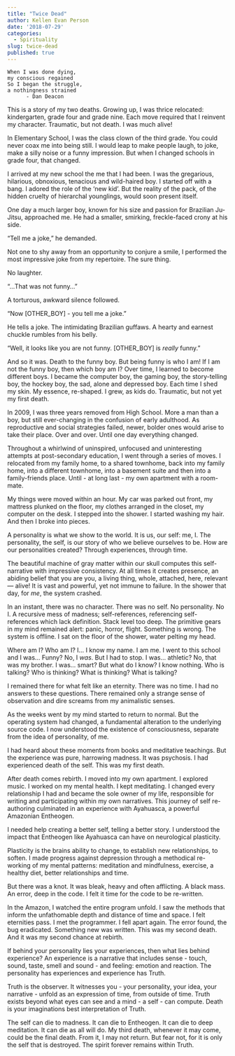 ```yaml
---
title: "Twice Dead"
author: Kellen Evan Person
date: '2018-07-29'
categories:
  - Spirituality
slug: twice-dead
published: true
---
```


```
When I was done dying,
my conscious regained
So I began the struggle,
a nothingness strained
      - Dan Deacon
```

This is a story of my two deaths. Growing up, I was thrice relocated: kindergarten, grade four and grade nine. Each move required that I reinvent my character. Traumatic, but not death. I was much alive!

In Elementary School, I was the class clown of the third grade. You could never coax me into being still. I would leap to make people laugh, to joke, make a silly noise or a funny impression. But when I changed schools in grade four, that changed.

I arrived at my new school the me that I had been. I was the gregarious, hilarious, obnoxious, tenacious and wild-haired boy. I started off with a bang. I adored the role of the ‘new kid’. But the reality of the pack, of the hidden cruelty of hierarchal younglings, would soon present itself.

One day a much larger boy, known for his size and passion for Brazilian Ju-Jitsu, approached me. He had a smaller, smirking, freckle-faced crony at his side.

“Tell me a joke,” he demanded.

Not one to shy away from an opportunity to conjure a smile, I performed the most impressive joke from my repertoire. The sure thing.

No laughter.

“…That was not funny…”

A torturous, awkward silence followed.

“Now [OTHER_BOY] - you tell me a joke.”

He tells a joke. The intimidating Brazilian guffaws. A hearty and earnest chuckle rumbles from his belly.

“Well, it looks like you are not funny. [OTHER_BOY] is _really_ funny.”

And so it was. Death to the funny boy. But being funny is who I am! If I am not the funny boy, then which boy am I? Over time, I learned to become different boys. I became the computer boy, the gaming boy, the story-telling boy, the hockey boy, the sad, alone and depressed boy. Each time I shed my skin. My essence, re-shaped. I grew, as kids do. Traumatic, but not yet my first death.

In 2009, I was three years removed from High School. More a man than a boy, but still ever-changing in the confusion of early adulthood. As reproductive and social strategies failed, newer, bolder ones would arise to take their place. Over and over. Until one day everything changed.

Throughout a whirlwind of uninspired, unfocused and uninteresting attempts at post-secondary education, I went through a series of moves. I relocated from my family home, to a shared townhome, back into my family home, into a different townhome, into a basement suite and then into a family-friends place. Until - at long last - my own apartment with a room-mate.

My things were moved within an hour. My car was parked out front, my mattress plunked on the floor, my clothes arranged in the closet, my computer on the desk. I stepped into the shower. I started washing my hair. And then I broke into pieces.

A personality is what we show to the world. It is us, our self: me, I. The personality, the self, is our story of who we believe ourselves to be. How are our personalities created? Through experiences, through time.

The beautiful machine of gray matter within our skull computes this self-narrative with impressive consistency. At all times it creates presence, an abiding belief that you are you, a living thing, whole, attached, here, relevant — alive! It is vast and powerful, yet not immune to failure. In the shower that day, for _me_,  the system crashed.

In an instant, there was no character. There was no self. No personality. No I.  A recursive mess of madness; self-references, referencing self-references which lack definition. Stack level too deep. The primitive gears in my mind remained alert: panic, horror, flight. Something is wrong. The system is offline. I sat on the floor of the shower, water pelting my head.

Where am I? Who am I? I… I know my name. I am me. I went to this school and I was… Funny? No, I _was_. But I had to stop. I was… athletic? No, that was my brother. I was… smart? But what do I know? I know nothing. Who is talking? Who is thinking? What is thinking? What is talking?

I remained there for what felt like an eternity. There was no time. I had no answers to these questions. There remained only a strange sense of observation and dire screams from my animalistic senses.

As the weeks went by my mind started to return to normal. But the operating system had changed, a fundamental alteration to the underlying source code. I now understood the existence of consciousness, separate from the idea of personality, of me.

I had heard about these moments from books and meditative teachings. But the experience was pure, harrowing madness. It was psychosis. I had experienced death of the self. This was my first death.

After death comes rebirth. I moved into my own apartment. I explored music. I worked on my mental health. I kept meditating. I changed every relationship I had and became the sole owner of my life, responsible for writing and participating within my own narratives. This journey of self re-authoring culminated in an experience with Ayahuasca, a powerful Amazonian Entheogen.  

I needed help creating a better self, telling a better story. I understood the impact that Entheogen like Ayahuasca can have on neurological plasticity.

Plasticity is the brains ability to change, to establish new relationships, to soften. I made progress against depression through a methodical re-working of my mental patterns: meditation and mindfulness, exercise, a healthy diet, better relationships and time.

But there was a knot. It was bleak, heavy and often afflicting. A black mass. An error, deep in the code. I felt it time for the code to be re-written.

In the Amazon, I watched the entire program unfold. I saw the methods that inform the unfathomable depth and distance of time and space. I felt eternities pass. I met the programmer. I fell apart again. The error found, the bug eradicated. Something new was written. This was my second death. And it was my second chance at rebirth.

If behind your personality lies your experiences, then what lies behind experience? An experience is a narrative that includes sense - touch, sound, taste, smell and sound - and feeling: emotion and reaction. The personality has experiences and experience has Truth.

Truth is the observer. It witnesses you - your personality, your idea, your narrative - unfold as an expression of time, from outside of time. Truth exists beyond what eyes can see and a mind - a self - can compute. Death is your imaginations best interpretation of Truth.

The self can die to madness. It can die to Entheogen. It can die to deep meditation. It can die as all will do. My third death, whenever it may come, could be the final death. From it, I may not return. But fear not, for it is only the self that is destroyed. The spirit forever remains within Truth.
